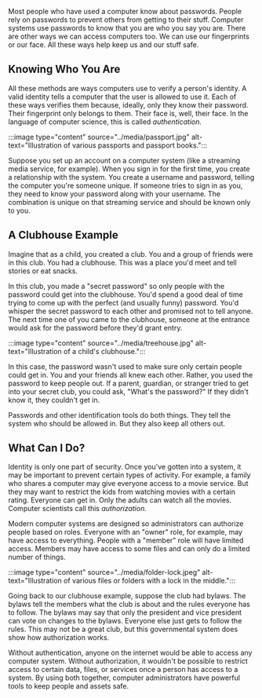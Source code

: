 Most people who have used a computer know about passwords. People rely on passwords to prevent others from getting to their stuff. Computer systems use passwords to know that you are who you say you are. There are other ways we can access computers too. We can use our fingerprints or our face. All these ways help keep us and our stuff safe.

## Knowing Who You Are

All these methods are ways computers use to verify a person's identity. A valid identity tells a computer that the user is allowed to use it. Each of these ways verifies them because, ideally, only they know their password. Their fingerprint only belongs to them. Their face is, well, their face. In the language of computer science, this is called *authentication.*

:::image type="content" source="../media/passport.jpg" alt-text="Illustration of various passports and passport books.":::


Suppose you set up an account on a computer system (like a streaming media service, for example). When you sign in for the first time, you create a relationship with the system. You create a username and password, telling the computer you're someone unique. If someone tries to sign in as you, they need to know your password along with your username. The combination is unique on that streaming service and should be known only to you.

## A Clubhouse Example

Imagine that as a child, you created a club. You and a group of friends were in this club. You had a clubhouse. This was a place you'd meet and tell stories or eat snacks.

In this club, you made a "secret password" so only people with the password could get into the clubhouse. You'd spend a good deal of time trying to come up with the perfect (and usually funny) password. You'd whisper the secret password to each other and promised not to tell anyone. The next time one of you came to the clubhouse, someone at the entrance would ask for the password before they'd grant entry.

:::image type="content" source="../media/treehouse.jpg" alt-text="Illustration of a child's clubhouse.":::


In this case, the password wasn't used to make sure only certain people could get in. You and your friends all knew each other. Rather, you used the password to keep people out. If a parent, guardian, or stranger tried to get into your secret club, you could ask, "What's the password?" If they didn't know it, they couldn't get in.

Passwords and other identification tools do both things. They tell the system who should be allowed in. But they also keep all others out.

## What Can I Do?

Identity is only one part of security. Once you've gotten into a system, it may be important to prevent certain types of activity. For example, a family who shares a computer may give everyone access to a movie service. But they may want to restrict the kids from watching movies with a certain rating. Everyone can get in. Only the adults can watch all the movies. Computer scientists call this *authorization.*

Modern computer systems are designed so administrators can authorize people based on roles. Everyone with an "owner" role, for example, may have access to everything. People with a "member" role will have limited access. Members may have access to some files and can only do a limited number of things.

:::image type="content" source="../media/folder-lock.jpeg" alt-text="Illustration of various files or folders with a lock in the middle.":::


Going back to our clubhouse example, suppose the club had bylaws. The bylaws tell the members what the club is about and the rules everyone has to follow. The bylaws may say that only the president and vice president can vote on changes to the bylaws. Everyone else just gets to follow the rules. This may not be a great club, but this governmental system does show how authorization works.

Without authentication, anyone on the internet would be able to access any computer system. Without authorization, it wouldn't be possible to restrict access to certain data, files, or services once a person has access to a system. By using both together, computer administrators have powerful tools to keep people and assets safe.
